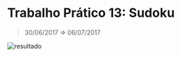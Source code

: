# Trabalho Prático 13: Sudoku
> 30/06/2017 ⇒ 06/07/2017

![resultado](https://image.prntscr.com/image/tOJqVggmRK6GItOv8WQ2Gw.png)
